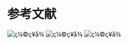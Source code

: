 # 参考文献

![ç¼©ç¥å¾](https://pic3.zhimg.com/v2-0f7d98506e4a77bbe9f2628300ac34c5_r.jpg)
![ç¼©ç¥å¾](https://pic3.zhimg.com/v2-f87ba48e826135f18b88e450dc87c7dd_r.jpg)
![ç¼©ç¥å¾](https://pic1.zhimg.com/v2-8d99c2f939e01a0e13c88fc4df02e9dd_r.jpg) 